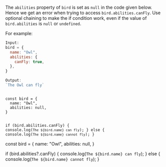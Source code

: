 The `abilities` property of `bird`
is set as `null` in the code given below.
Hence we get an error when
trying to access `bird.abilities.canFly`.
Use optional chaining to make
the if condition work,
even if the value of `bird.abilities`
is `null` or `undefined`.

For example:
```js
Input:
bird = {
  name: "Owl",
  abilities: {
    canFly: true,
  },
}

Output:
`The Owl can fly`
```

<codeblock type="exercise" language="javascript" testMode="fixedInput">
<code>
const bird = {
  name: "Owl",
  abilities: null,
}

if (bird.abilities.canFly) {
  console.log(`The ${bird.name} can fly`);
} else {
  console.log(`The ${bird.name} cannot fly`);
}
</code>

<solution>
const bird = {
  name: "Owl",
  abilities: null,
}

if (bird.abilities?.canFly) {
  console.log(`The ${bird.name} can fly`);
} else {
  console.log(`The ${bird.name} cannot fly`);
}
</solution>
</codeblock>
